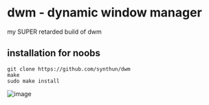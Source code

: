 # dwm - dynamic window manager
my SUPER retarded build of dwm 

## installation for noobs
```
git clone https://github.com/synthun/dwm
make
sudo make install
```

![image](https://user-images.githubusercontent.com/84999468/170872785-bf8143f3-46f8-4c55-9b1b-297e87b1a8c4.png)
